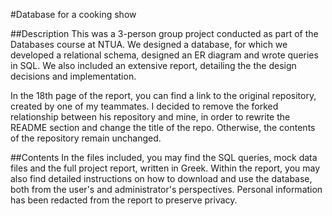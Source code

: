 #Database for a cooking show

##Description
This was a 3-person group project conducted as part of the Databases course at NTUA.
We designed a database, for which we developed a relational schema, designed an ER diagram and wrote queries in SQL.
We also included an extensive report, detailing the the design decisions and implementation.

In the 18th page of the report, you can find a link to the original repository, created by one of my teammates. I decided to remove the forked relationship between his repository and mine, in order to rewrite the README section and change the title of the repo. Otherwise, the contents of the repository remain unchanged.

##Contents
In the files included, you may find the SQL queries, mock data files and the full project report, written in Greek. Within the report, you may also find detailed instructions on how to download and use the database, both from the user's and administrator's perspectives. Personal information has been redacted from the report to preserve privacy.
